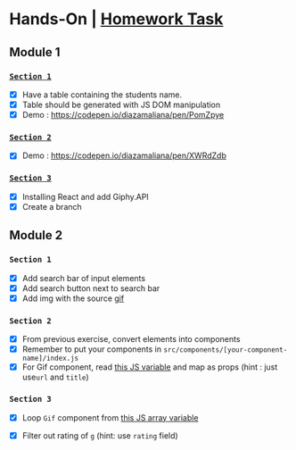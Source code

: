 # Hands-On | [Homework Task](https://github.com/diazamaliana/generasi-gigih-homework) 
## Module 1
### [`Section 1`](https://github.com/diazamaliana/gfe01079-projects/tree/module-1/hands-on/section-1)
- [x] Have a table containing the students name. 
- [x] Table should be generated with JS DOM manipulation
- [x] Demo : https://codepen.io/diazamaliana/pen/PomZpye

### [`Section 2`](https://github.com/diazamaliana/gfe01079-projects/tree/module-1/hands-on/section-2)
- [x] Demo : https://codepen.io/diazamaliana/pen/XWRdZdb

### [`Section 3`](https://github.com/diazamaliana/generasi-gigih-handson/tree/giphy-branch1)
- [x] Installing React and add Giphy.API
- [x] Create a branch

## Module 2
### `Section 1`
- [x] Add search bar of input elements 
- [x] Add search button next to search bar
- [x] Add img with the source [gif](https://media.giphy.com/media/Vh8pbGX3SGRwFDh3V0/source.gif)

### `Section 2`
- [x] From previous exercise, convert elements into components
- [x] Remember to put your components in `src/components/[your-component-name]/index.js`
- [x] For Gif component, read [this JS variable](https://gist.github.com/mfaarabi/24f2aa2a8baa43567c7ddbdc270135b4) and map as props (hint : just use`url` and `title`)

### `Section 3`
- [x] Loop `Gif` component from [this JS array variable](https://gist.github.com/mfaarabi/f96d331f32528790342982f8463a5665)
- [x] Filter out rating of `g` (hint: use `rating` field)



